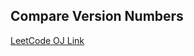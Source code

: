 Compare Version Numbers
---
[LeetCode OJ Link](https://leetcode.com/problems/compare-version-numbers/)